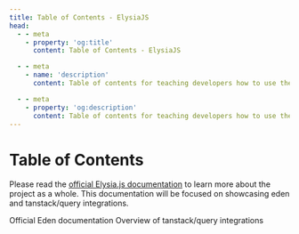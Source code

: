 ```yaml
---
title: Table of Contents - ElysiaJS
head:
  - - meta
    - property: 'og:title'
      content: Table of Contents - ElysiaJS

  - - meta
    - name: 'description'
      content: Table of contents for teaching developers how to use the eden + tanstack/query integration.

  - - meta
    - property: 'og:description'
      content: Table of contents for teaching developers how to use the eden + tanstack/query integration.
---
```


<script setup>
    import Card from '../components/nearl/card.vue'
    import Deck from '../components/nearl/card-deck.vue'
</script>

# Table of Contents

Please read the [official Elysia.js documentation](https://elysiajs.com/) to learn more about the project as a whole.
This documentation will be focused on showcasing eden and tanstack/query integrations.

<Deck>
    <Card title="Eden" href="https://elysiajs.com/eden/overview.html">
        Official Eden documentation
    </Card>
    <Card title="Eden-Query" href="/eden-query/overview">
        Overview of tanstack/query integrations
    </Card>
</Deck>
